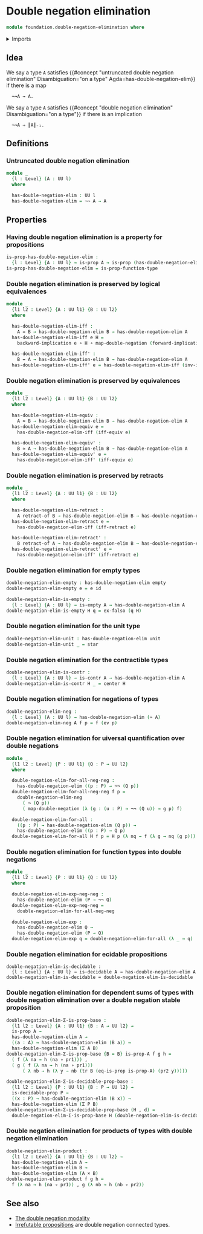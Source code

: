 # Double negation elimination

```agda
module foundation.double-negation-elimination where
```

<details><summary>Imports</summary>

```agda
open import foundation.cartesian-product-types
open import foundation.decidable-propositions
open import foundation.decidable-types
open import foundation.dependent-pair-types
open import foundation.double-negation
open import foundation.empty-types
open import foundation.evaluation-functions
open import foundation.logical-equivalences
open import foundation.negation
open import foundation.retracts-of-types
open import foundation.transport-along-identifications
open import foundation.unit-type
open import foundation.universe-levels

open import foundation-core.contractible-types
open import foundation-core.equivalences
open import foundation-core.function-types
open import foundation-core.propositions
```

</details>

## Idea

We say a type `A` satisfies
{{#concept "untruncated double negation elimination" Disambiguation="on a type" Agda=has-double-negation-elim}}
if there is a map

```text
  ¬¬A → A.
```

We say a type `A` satisfies
{{#concept "double negation elimination" Disambiguation="on a type"}} if there
is an implication

```text
  ¬¬A ⇒ ║A║₋₁.
```

## Definitions

### Untruncated double negation elimination

```agda
module _
  {l : Level} (A : UU l)
  where

  has-double-negation-elim : UU l
  has-double-negation-elim = ¬¬ A → A
```

## Properties

### Having double negation elimination is a property for propositions

```agda
is-prop-has-double-negation-elim :
  {l : Level} {A : UU l} → is-prop A → is-prop (has-double-negation-elim A)
is-prop-has-double-negation-elim = is-prop-function-type
```

### Double negation elimination is preserved by logical equivalences

```agda
module _
  {l1 l2 : Level} {A : UU l1} {B : UU l2}
  where

  has-double-negation-elim-iff :
    A ↔ B → has-double-negation-elim B → has-double-negation-elim A
  has-double-negation-elim-iff e H =
    backward-implication e ∘ H ∘ map-double-negation (forward-implication e)

  has-double-negation-elim-iff' :
    B ↔ A → has-double-negation-elim B → has-double-negation-elim A
  has-double-negation-elim-iff' e = has-double-negation-elim-iff (inv-iff e)
```

### Double negation elimination is preserved by equivalences

```agda
module _
  {l1 l2 : Level} {A : UU l1} {B : UU l2}
  where

  has-double-negation-elim-equiv :
    A ≃ B → has-double-negation-elim B → has-double-negation-elim A
  has-double-negation-elim-equiv e =
    has-double-negation-elim-iff (iff-equiv e)

  has-double-negation-elim-equiv' :
    B ≃ A → has-double-negation-elim B → has-double-negation-elim A
  has-double-negation-elim-equiv' e =
    has-double-negation-elim-iff' (iff-equiv e)
```

### Double negation elimination is preserved by retracts

```agda
module _
  {l1 l2 : Level} {A : UU l1} {B : UU l2}
  where

  has-double-negation-elim-retract :
    A retract-of B → has-double-negation-elim B → has-double-negation-elim A
  has-double-negation-elim-retract e =
    has-double-negation-elim-iff (iff-retract e)

  has-double-negation-elim-retract' :
    B retract-of A → has-double-negation-elim B → has-double-negation-elim A
  has-double-negation-elim-retract' e =
    has-double-negation-elim-iff' (iff-retract e)
```

### Double negation elimination for empty types

```agda
double-negation-elim-empty : has-double-negation-elim empty
double-negation-elim-empty e = e id

double-negation-elim-is-empty :
  {l : Level} {A : UU l} → is-empty A → has-double-negation-elim A
double-negation-elim-is-empty H q = ex-falso (q H)
```

### Double negation elimination for the unit type

```agda
double-negation-elim-unit : has-double-negation-elim unit
double-negation-elim-unit _ = star
```

### Double negation elimination for the contractible types

```agda
double-negation-elim-is-contr :
  {l : Level} {A : UU l} → is-contr A → has-double-negation-elim A
double-negation-elim-is-contr H _ = center H
```

### Double negation elimination for negations of types

```agda
double-negation-elim-neg :
  {l : Level} (A : UU l) → has-double-negation-elim (¬ A)
double-negation-elim-neg A f p = f (ev p)
```

### Double negation elimination for uiversal quantification over double negations

```agda
module _
  {l1 l2 : Level} {P : UU l1} {Q : P → UU l2}
  where

  double-negation-elim-for-all-neg-neg :
    has-double-negation-elim ((p : P) → ¬¬ (Q p))
  double-negation-elim-for-all-neg-neg f p =
    double-negation-elim-neg
      ( ¬ (Q p))
      ( map-double-negation (λ (g : (u : P) → ¬¬ (Q u)) → g p) f)

  double-negation-elim-for-all :
    ((p : P) → has-double-negation-elim (Q p)) →
    has-double-negation-elim ((p : P) → Q p)
  double-negation-elim-for-all H f p = H p (λ nq → f (λ g → nq (g p)))
```

### Double negation elimination for function types into double negations

```agda
module _
  {l1 l2 : Level} {P : UU l1} {Q : UU l2}
  where

  double-negation-elim-exp-neg-neg :
    has-double-negation-elim (P → ¬¬ Q)
  double-negation-elim-exp-neg-neg =
    double-negation-elim-for-all-neg-neg

  double-negation-elim-exp :
    has-double-negation-elim Q →
    has-double-negation-elim (P → Q)
  double-negation-elim-exp q = double-negation-elim-for-all (λ _ → q)
```

### Double negation elimination for ecidable propositions

```text
double-negation-elim-is-decidable :
  {l : Level} {A : UU l} → is-decidable A → has-double-negation-elim A
double-negation-elim-is-decidable = double-negation-elim-is-decidable
```

### Double negation elimination for dependent sums of types with double negation elimination over a double negation stable proposition

```agda
double-negation-elim-Σ-is-prop-base :
  {l1 l2 : Level} {A : UU l1} {B : A → UU l2} →
  is-prop A →
  has-double-negation-elim A →
  ((a : A) → has-double-negation-elim (B a)) →
  has-double-negation-elim (Σ A B)
double-negation-elim-Σ-is-prop-base {B = B} is-prop-A f g h =
  ( f (λ na → h (na ∘ pr1))) ,
  ( g ( f (λ na → h (na ∘ pr1)))
      ( λ nb → h (λ y → nb (tr B (eq-is-prop is-prop-A) (pr2 y)))))

double-negation-elim-Σ-is-decidable-prop-base :
  {l1 l2 : Level} {P : UU l1} {B : P → UU l2} →
  is-decidable-prop P →
  ((x : P) → has-double-negation-elim (B x)) →
  has-double-negation-elim (Σ P B)
double-negation-elim-Σ-is-decidable-prop-base (H , d) =
  double-negation-elim-Σ-is-prop-base H (double-negation-elim-is-decidable d)
```

### Double negation elimination for products of types with double negation elimination

```agda
double-negation-elim-product :
  {l1 l2 : Level} {A : UU l1} {B : UU l2} →
  has-double-negation-elim A →
  has-double-negation-elim B →
  has-double-negation-elim (A × B)
double-negation-elim-product f g h =
  f (λ na → h (na ∘ pr1)) , g (λ nb → h (nb ∘ pr2))
```

## See also

- [The double negation modality](foundation.double-negation-modality.md)
- [Irrefutable propositions](foundation.irrefutable-propositions.md) are double
  negation connected types.
